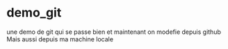 # demo_git
une demo de git qui se passe bien
et maintenant on modefie depuis github
Mais aussi depuis ma machine locale
